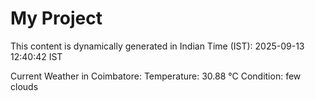 # My Project

This content is dynamically generated in Indian Time (IST): 2025-09-13 12:40:42 IST


Current Weather in Coimbatore:
Temperature: 30.88 °C
Condition: few clouds
